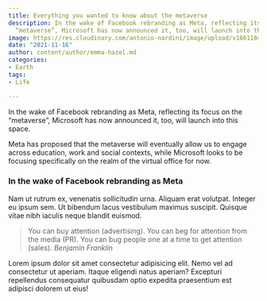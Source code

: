 ```yaml
---
title: Everything you wanted to know about the metaverse
description: In the wake of Facebook rebranding as Meta, reflecting its focus on the
  “metaverse”, Microsoft has now announced it, too, will launch into this space.
image: https://res.cloudinary.com/antonio-nardini/image/upload/v1661184887/vr_iavgze.webp
date: "2021-11-16"
author: content/author/emma-hazel.md
categories:
- Earth
tags:
- Life

---
```

In the wake of Facebook rebranding as Meta, reflecting its focus on the “metaverse”, Microsoft has now announced it, too, will launch into this space.

Meta has proposed that the metaverse will eventually allow us to engage across education, work and social contexts, while Microsoft looks to be focusing specifically on the realm of the virtual office for now.

### In the wake of Facebook rebranding as Meta
Nam ut rutrum ex, venenatis sollicitudin urna. Aliquam erat volutpat. Integer eu ipsum sem. Ut bibendum lacus vestibulum maximus suscipit. Quisque vitae nibh iaculis neque blandit euismod.

> You can buy attention (advertising). You can beg for attention from the media (PR). You can bug people one at a time to get attention (sales).
<cite>Benjamin Franklin</cite>

Lorem ipsum dolor sit amet consectetur adipisicing elit. Nemo vel ad consectetur ut aperiam. Itaque eligendi natus aperiam? Excepturi repellendus consequatur quibusdam optio expedita praesentium est adipisci dolorem ut eius!